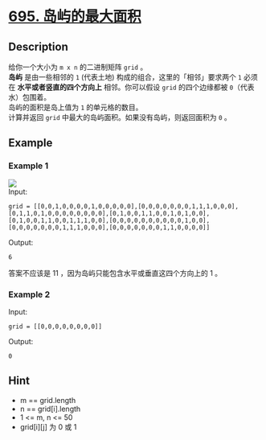 # [695. 岛屿的最大面积](https://leetcode.cn/problems/max-area-of-island/description/)
## Description
给你一个大小为 `m x n` 的二进制矩阵 `grid` 。  
**岛屿** 是由一些相邻的 `1` (代表土地) 构成的组合，这里的「相邻」要求两个 `1` 必须在 **水平或者竖直的四个方向上** 相邻。你可以假设 `grid` 的四个边缘都被 `0`（代表水）包围着。  
岛屿的面积是岛上值为 `1` 的单元格的数目。  
计算并返回 `grid` 中最大的岛屿面积。如果没有岛屿，则返回面积为 `0` 。  
## Example
### Example 1
![](https://assets.leetcode.com/uploads/2021/05/01/maxarea1-grid.jpg)  
Input:  
```
grid = [[0,0,1,0,0,0,0,1,0,0,0,0,0],[0,0,0,0,0,0,0,1,1,1,0,0,0],[0,1,1,0,1,0,0,0,0,0,0,0,0],[0,1,0,0,1,1,0,0,1,0,1,0,0],[0,1,0,0,1,1,0,0,1,1,1,0,0],[0,0,0,0,0,0,0,0,0,0,1,0,0],[0,0,0,0,0,0,0,1,1,1,0,0,0],[0,0,0,0,0,0,0,1,1,0,0,0,0]]
```
Output:
```
6
```
答案不应该是 11 ，因为岛屿只能包含水平或垂直这四个方向上的 1 。
### Example 2
Input:  
```
grid = [[0,0,0,0,0,0,0,0]]
```
Output:
```
0
```
## Hint
- m == grid.length
- n == grid[i].length
- 1 <= m, n <= 50
- grid[i][j] 为 0 或 1

